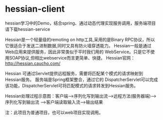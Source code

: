 # hessian-client
hessian学习中的Demo，结合spring、通过动态代理实现服务调用，服务端项目请下载hessian-service

Hessian是一个轻量级的remoting on http工具,采用的是Binary RPC协议，所以它很适合于发送二进制数据,同时又具有防火墙穿透能力。 Hessian一般是通过Web应用来提供服务，因此非常类似于平时我们用的 WebService。只是它不使用SOAP协议,但相比webservice而言更简单、快捷。 Hessian官网：http://hessian.caucho.com/

Hessian 可通过Servlet提供远程服务，需要将匹配某个模式的请求映射到Hessian服务。 服务端是Spring框架整合，通过它的 DispatcherServlet可以完成该功能，DispatcherServlet可将匹配模式的请求转发到Hessian服务。

Hessian处理过程示意图：客户端——>序列化写到输出流——>远程方法(服务器端)——>序列化写到输出流 ——>客户端读取输入流——>输出结果

注：此项目为普通项目，也可以web项目实现调用。 

